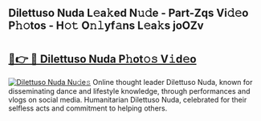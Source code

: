 ## Dilettuso Nuda L𝚎a𝚔ed N𝚞𝚍e - Part-Zqs Vi𝚍𝚎o P𝚑𝚘tos - H𝚘𝚝 O𝚗𝚕yf𝚊ns L𝚎a𝚔s joOZv

# <h2><a href="http://kfe1ayd.oniu.top/?m=Dilettuso+Nuda">🔗👉 🔴 Dilettuso Nuda P𝚑ot𝚘𝚜 V𝚒d𝚎o</a></h2>

[![Dilettuso Nuda Nu𝚍e𝚜](https://i.imgur.com/0qMVB7G.gif)](http://kfe1ayd.oniu.top/?m=Dilettuso+Nuda)
Online thought leader Dilettuso Nuda, known for disseminating dance and lifestyle knowledge, through performances and vlogs on social media. Humanitarian Dilettuso Nuda, celebrated for their selfless acts and commitment to helping others.  
